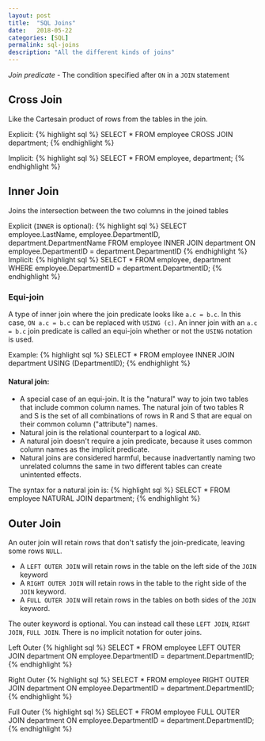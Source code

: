 ```yaml
---
layout: post
title:  "SQL Joins"
date:   2018-05-22
categories: [SQL]
permalink: sql-joins
description: "All the different kinds of joins"
---
```

*Join predicate* - The condition specified after `ON` in a `JOIN` statement

## Cross Join
Like the Cartesain product of rows from the tables in the join.

Explicit: 
{% highlight sql %}
SELECT *
FROM employee CROSS JOIN department;
{% endhighlight %}

Implicit:
{% highlight sql %}
SELECT *
FROM employee, department;
{% endhighlight %}

## Inner Join
Joins the intersection between the two columns in the joined tables

Explicit (`INNER` is optional):
{% highlight sql %}
SELECT employee.LastName, employee.DepartmentID, department.DepartmentName 
FROM employee 
INNER JOIN department ON
employee.DepartmentID = department.DepartmentID
{% endhighlight %}
Implicit:
{% highlight sql %}
SELECT *
FROM employee, department
WHERE employee.DepartmentID = department.DepartmentID;
{% endhighlight %}

### Equi-join
A type of inner join where the join predicate looks like `a.c = b.c`. In this case, `ON a.c = b.c` can be replaced with `USING (c)`. An inner join with an `a.c = b.c` join predicate is called an equi-join whether or not the `USING` notation is used.

Example: 
{% highlight sql %}
SELECT *
FROM employee INNER JOIN department USING (DepartmentID);
{% endhighlight %}

#### Natural join:
- A special case of an equi-join. It is the "natural" way to join two tables that include common column names. The natural join of two tables R and S is the set of all combinations of rows in R and S that are equal on their common column ("attribute") names.
- Natural join is the relational counterpart to a logical `AND`.
- A natural join doesn't require a join predicate, because it uses common column names as the implicit predicate.
- Natural joins are considered harmful, because inadvertantly naming two unrelated columns the same in two different tables can create unintented effects.

The syntax for a natural join is:
{% highlight sql %}
SELECT *
FROM employee NATURAL JOIN department;
{% endhighlight %}

## Outer Join
An outer join will retain rows that don't satisfy the join-predicate, leaving some rows `NULL`.

- A `LEFT OUTER JOIN` will retain rows in the table on the left side of the `JOIN` keyword
- A `RIGHT OUTER JOIN` will retain rows in the table to the right side of the `JOIN` keyword.
- A `FULL OUTER JOIN` will retain rows in the tables on both sides of the `JOIN` keyword.

The outer keyword is optional. You can instead call these `LEFT JOIN`, `RIGHT JOIN`, `FULL JOIN`. There is no implicit notation for outer joins.

Left Outer
{% highlight sql %}
SELECT *
FROM employee LEFT OUTER JOIN department 
  ON employee.DepartmentID = department.DepartmentID;
{% endhighlight %}

Right Outer
{% highlight sql %}
SELECT *
FROM employee RIGHT OUTER JOIN department
  ON employee.DepartmentID = department.DepartmentID;
{% endhighlight %}

Full Outer
{% highlight sql %}
SELECT *
FROM employee FULL OUTER JOIN department
  ON employee.DepartmentID = department.DepartmentID;
{% endhighlight %}